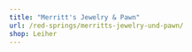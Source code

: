 ```yaml
---
title: "Merritt's Jewelry & Pawn"
url: /red-springs/merritts-jewelry-und-pawn/
shop: Leiher
---
```


